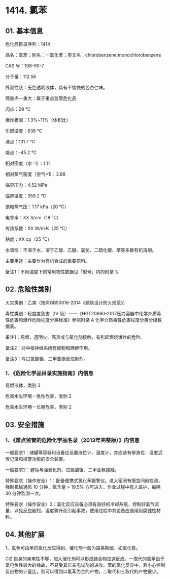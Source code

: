 # 1414. 氯苯

## 01. 基本信息

危化品目录序列：1414

品名：氯苯；别名：一氯化苯；英文名：chlorobenzene;monochlorobenzene

CAS 号：108-90-7

分子量：112.56

外观性状：无色透明液体，具有不愉快的苦杏仁味。

两重点一重大：属于重点监管危化品

闪点：29 ℃

爆炸极限：1.3%~11%（体积比）

引燃温度：638 ℃

沸点：131.7 ℃

熔点：-45.2 ℃

相对密度（水=1）：1.11

相对蒸气密度（空气=1)：3.88

临界压力：4.52 MPa

临界温度：359.2 ℃

饱和蒸气压：1.17 kPa（20 ℃）

电导率：XX S/cm（18 ℃）

传热系数：XX W/m·K（25 ℃）

粘度：XX cp（25 ℃）

水溶性：不溶于水，溶于乙醇、乙醚、氯仿、二硫化碳、苯等多数有机溶剂。

主要用途：主要作为有机合成的重要原料。

备注1：不同温度下的常用物性数据见「型号」内的附录 1。

## 02. 危险性类别

火灾类别：乙类（按照GB50016-2014《建筑设计防火规范》）

毒性类别：轻度度危害（IV 级）——《HGT20660-2017压力容器中化学介质毒性危害和爆炸危险程度分类标准》参照附录 A 化学介质毒性危害程度分类分级数据表。

备注1：易燃，遇明火、高热或与氧化剂接触，有引起燃烧爆炸的危险。

备注2：对中枢神经系统有抑制和麻醉作用。

备注3：与过氯酸银、二甲亚砜反应剧烈。

### 1. 《危险化学品目录实施指南》内信息

易燃液体，类别 3

危害水生环境一急性危害，类别 2 

危害水生环境一长期危害，类别 2

## 03. 安全措施

### 1. 《重点监管的危险化学品名录（2013年完整版）》内信息

一般要求1：储罐等容器和设备应设置液位计、温度计，并应装有带液位、温度远传记录和报警功能的安全装置。

一般要求2：避免与强氧化剂、过氯酸银、二甲亚枫接触。

特殊要求（操作安全）1：配备便携式氯化苯报警仪。进入密闭有限空间前检测，强制机械通风 10 分钟，氧含量 > 19.5% 方可进入，作业过程中有人监护，每隔 30 分钟监测一次。

特殊要求（操作安全）2：氯化反应设备必须有良好的冷却系统，控制好氯气流量，以免反应剧烈，温度骤升而引起事故，使用过程中其设备应选用耐腐蚀性材料。

## 04. 其他扩展

1、氯苯可由苯的氯化反应得到，催化剂一般为路易斯酸，如氯化铁。

Cl2 自身的亲电性不够，加入催化剂可以形成络合物加速反应。一取代的氯苯由于氯电负性较大的缘故，不易受其它亲电试剂的进攻。苯的氯化反应中，若小心控制反应物的计量比，则可以得到以氯苯为主的产物，二取代和三取代的产物很少。


